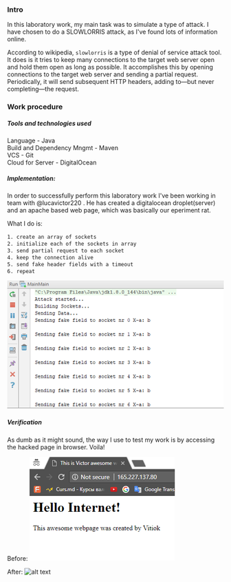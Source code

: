 ### Intro
In this laboratory work, my main task was to simulate a type of attack. I have chosen to do a SLOWLORRIS attack, as I've found lots of information online. <br />

According to wikipedia, ```slowlorris``` is a type of denial of service attack tool. It does is it tries to keep many connections to the target web server open and hold them open as long as possible. It accomplishes this by opening connections to the target web server and sending a partial request. Periodically, it will send subsequent HTTP headers, adding to—but never completing—the request. <br />

### Work procedure
##### Tools and technologies used
Language - Java <br />
Build and Dependency Mngmt - Maven <br />
VCS - Git <br />
Cloud for Server - DigitalOcean

##### Implementation: 
In order to successfully perform this laboratory work I've been working in team with @lucavictor220 . He has created a digitalocean droplet(server) and an apache based web page, which was basically our eperiment rat.

What I do is:

```
1. create an array of sockets
2. initialize each of the sockets in array
3. send partial request to each socket
4. keep the connection alive
5. send fake header fields with a timeout
6. repeat 
```
![alt text](img/lab3-si.PNG "Sending fake fields")

##### Verification 
As dumb as it might sound, the way I use to test my work is by accessing the hacked page in browser. Voila!

Before:
![alt text](img/Request.png "Sending fake fields")

After:
![alt text](img/Request-after.png.png "Sending fake fields")

